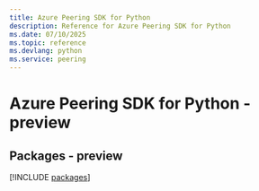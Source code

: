 ```yaml
---
title: Azure Peering SDK for Python
description: Reference for Azure Peering SDK for Python
ms.date: 07/10/2025
ms.topic: reference
ms.devlang: python
ms.service: peering
---
```

# Azure Peering SDK for Python - preview
## Packages - preview
[!INCLUDE [packages](peering-index.md)]